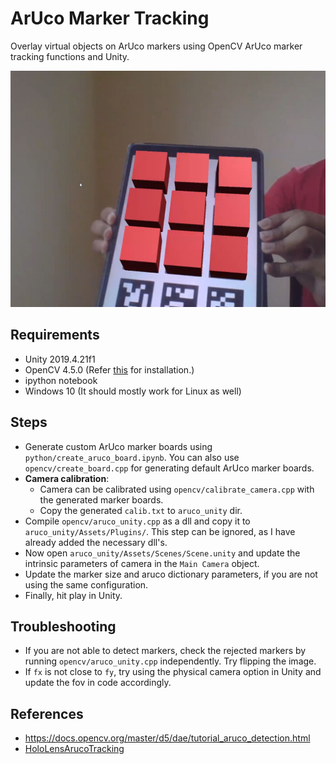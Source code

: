 # ArUco Marker Tracking

Overlay virtual objects on ArUco markers using OpenCV ArUco marker tracking functions and Unity.

<p align="center">
  <img src="../images/marker_cube.jpg"/>
</p>


## Requirements
* Unity 2019.4.21f1
* OpenCV 4.5.0 (Refer [this](https://learnopencv.com/install-opencv-on-windows/) for installation.)
* ipython notebook
* Windows 10 (It should mostly work for Linux as well)

## Steps
* Generate custom ArUco marker boards using `python/create_aruco_board.ipynb`. You can also use `opencv/create_board.cpp` for generating default ArUco marker boards.
* **Camera calibration**:
  * Camera can be calibrated using `opencv/calibrate_camera.cpp` with the generated marker boards.
  * Copy the generated `calib.txt` to `aruco_unity` dir.
* Compile `opencv/aruco_unity.cpp` as a dll and copy it to `aruco_unity/Assets/Plugins/`. This step can be ignored, as I have already added the necessary dll's.
* Now open `aruco_unity/Assets/Scenes/Scene.unity` and update the intrinsic parameters of camera in the `Main Camera` object.
* Update the marker size and aruco dictionary parameters, if you are not using the same configuration.
* Finally, hit play in Unity.

## Troubleshooting
* If you are not able to detect markers, check the rejected markers by running `opencv/aruco_unity.cpp` independently. Try flipping the image.
* If `fx` is not close to `fy`, try using the physical camera option in Unity and update the fov in code accordingly.

## References
* https://docs.opencv.org/master/d5/dae/tutorial_aruco_detection.html
* [HoloLensArucoTracking](https://github.com/KeyMaster-/HoloLensArucoTracking)
